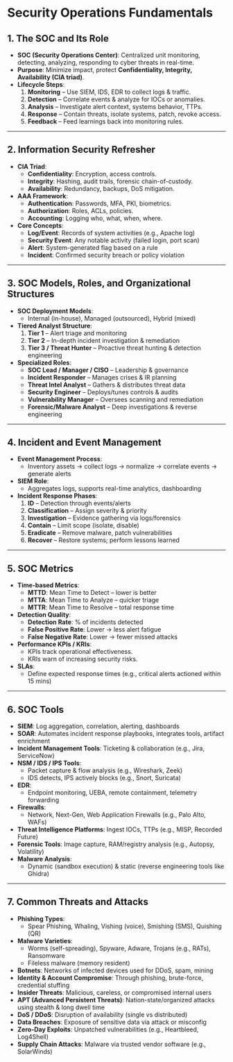# Security Operations Fundamentals

## 1. The SOC and Its Role
- **SOC (Security Operations Center)**: Centralized unit monitoring, detecting, analyzing, responding to cyber threats in real-time.
- **Purpose**: Minimize impact, protect **Confidentiality, Integrity, Availability (CIA triad)**.
- **Lifecycle Steps**:
  1. **Monitoring** – Use SIEM, IDS, EDR to collect logs & traffic.
  2. **Detection** – Correlate events & analyze for IOCs or anomalies.
  3. **Analysis** – Investigate alert context, systems behavior, TTPs.
  4. **Response** – Contain threats, isolate systems, patch, revoke access.
  5. **Feedback** – Feed learnings back into monitoring rules.

---

## 2. Information Security Refresher 

- **CIA Triad**:
  - **Confidentiality**: Encryption, access controls.
  - **Integrity**: Hashing, audit trails, forensic chain-of-custody.
  - **Availability**: Redundancy, backups, DoS mitigation.
- **AAA Framework**:
  - **Authentication**: Passwords, MFA, PKI, biometrics.
  - **Authorization**: Roles, ACLs, policies.
  - **Accounting**: Logging who, what, when, where.
- **Core Concepts**:
  - **Log/Event**: Records of system activities (e.g., Apache log)
  - **Security Event**: Any notable activity (failed login, port scan)
  - **Alert**: System-generated flag based on a rule
  - **Incident**: Confirmed security breach or policy violation

---

## 3. SOC Models, Roles, and Organizational Structures

- **SOC Deployment Models**:
  - Internal (in-house), Managed (outsourced), Hybrid (mixed)
- **Tiered Analyst Structure**:
  1. **Tier 1** – Alert triage and monitoring
  2. **Tier 2** – In-depth incident investigation & remediation
  3. **Tier 3 / Threat Hunter** – Proactive threat hunting & detection engineering
- **Specialized Roles**:
  - **SOC Lead / Manager / CISO** – Leadership & governance
  - **Incident Responder** – Manages crises & IR planning
  - **Threat Intel Analyst** – Gathers & distributes threat data
  - **Security Engineer** – Deploys/tunes controls & audits
  - **Vulnerability Manager** – Oversees scanning and remediation
  - **Forensic/Malware Analyst** – Deep investigations & reverse engineering

---

## 4. Incident and Event Management

- **Event Management Process**:
  - Inventory assets → collect logs → normalize → correlate events → generate alerts
- **SIEM Role**:
  - Aggregates logs, supports real-time analytics, dashboarding
- **Incident Response Phases**:
  1. **ID** – Detection through events/alerts
  2. **Classification** – Assign severity & priority
  3. **Investigation** – Evidence gathering via logs/forensics
  4. **Contain** – Limit scope (isolate, disable)
  5. **Eradicate** – Remove malware, patch vulnerabilities
  6. **Recover** – Restore systems; perform lessons learned

---

## 5. SOC Metrics

- **Time-based Metrics**:
  - **MTTD**: Mean Time to Detect – lower is better
  - **MTTA**: Mean Time to Analyze – quicker triage
  - **MTTR**: Mean Time to Resolve – total response time
- **Detection Quality**:
  - **Detection Rate**: % of incidents detected
  - **False Positive Rate**: Lower → less alert fatigue
  - **False Negative Rate**: Lower → fewer missed attacks
- **Performance KPIs / KRIs**:
  - KPIs track operational effectiveness.
  - KRIs warn of increasing security risks.
- **SLAs**:
  - Define expected response times (e.g., critical alerts actioned within 15 mins)

---

## 6. SOC Tools

- **SIEM**: Log aggregation, correlation, alerting, dashboards
- **SOAR**: Automates incident response playbooks, integrates tools, artifact enrichment
- **Incident Management Tools**: Ticketing & collaboration (e.g., Jira, ServiceNow)
- **NSM / IDS / IPS Tools**:
  - Packet capture & flow analysis (e.g., Wireshark, Zeek)
  - IDS detects, IPS actively blocks (e.g., Snort, Suricata)
- **EDR**:
  - Endpoint monitoring, UEBA, remote containment, telemetry forwarding
- **Firewalls**:
  - Network, Next-Gen, Web Application Firewalls (e.g., Palo Alto, WAFs)
- **Threat Intelligence Platforms**: Ingest IOCs, TTPs (e.g., MISP, Recorded Future)
- **Forensic Tools**: Image capture, RAM/registry analysis (e.g., Autopsy, Volatility)
- **Malware Analysis**:
  - Dynamic (sandbox execution) & static (reverse engineering tools like Ghidra)

---

## 7. Common Threats and Attacks 

- **Phishing Types**:
  - Spear Phishing, Whaling, Vishing (voice), Smishing (SMS), Quishing (QR)
- **Malware Varieties**:
  - Worms (self-spreading), Spyware, Adware, Trojans (e.g., RATs), Ransomware
  - Fileless malware (memory resident)
- **Botnets**: Networks of infected devices used for DDoS, spam, mining
- **Identity & Account Compromise**: Through phishing, brute-force, credential stuffing
- **Insider Threats**: Malicious, careless, or compromised internal users
- **APT (Advanced Persistent Threats)**: Nation-state/organized attacks using stealth & long dwell time
- **DoS / DDoS**: Disruption of availability (single vs distributed)
- **Data Breaches**: Exposure of sensitive data via attack or misconfig
- **Zero-Day Exploits**: Unpatched vulnerabilities (e.g., Heartbleed, Log4Shell)
- **Supply Chain Attacks**: Malware via trusted vendor software (e.g., SolarWinds)

